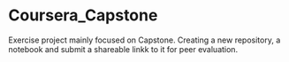 # Coursera_Capstone
Exercise project mainly focused on Capstone. Creating a new repository, a notebook and submit a shareable linkk to it for peer evaluation.
